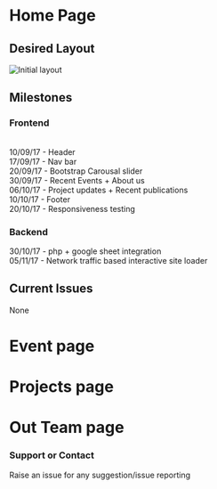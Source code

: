 # Home Page
## Desired Layout
  ![Initial layout](https://github.com/madaari/cedtnsit.in/blob/master/index.jpeg)
## Milestones

  ### Frontend<br>
  <br>10/09/17 - Header<br>
  17/09/17 - Nav bar<br>
  20/09/17 - Bootstrap Carousal slider<br> 
  30/09/17 - Recent Events + About us<br>
  06/10/17 - Project updates + Recent publications<br>
  10/10/17 - Footer<br>
  20/10/17 - Responsiveness testing<br>
### Backend
  30/10/17 - php + google sheet integration<br>
  05/11/17 - Network traffic based interactive site loader<br>
  


## Current Issues
None<br>

# Event page
# Projects page
# Out Team page

### Support or Contact
 Raise an issue for any suggestion/issue reporting
